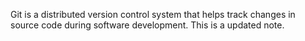 Git is a distributed version control system that helps track changes in source code during software development.
This is a updated note.
